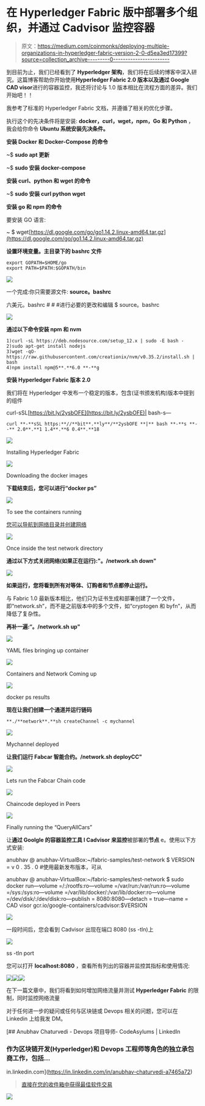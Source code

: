 # 在 Hyperledger Fabric 版中部署多个组织，并通过 Cadvisor 监控容器

> 原文：<https://medium.com/coinmonks/deploying-multiple-organizations-in-hyperledger-fabric-version-2-0-d5ea3ed17399?source=collection_archive---------0----------------------->

到目前为止，我们已经看到了 **Hyperledger 架构**，我们将在后续的博客中深入研究。这篇博客帮助你开始使用**Hyperledger Fabric 2.0 版本以及通过 Google CAD visor**进行的容器监控，我还将讨论与 1.0 版本相比在流程方面的差异。我们开始吧！！

我参考了标准的 Hyperledger Fabric 文档，并遵循了相关的优化步骤。

执行这个的先决条件将是安装: **docker，curl，wget，npm，Go 和 Python** ，我会给你命令 **Ubuntu 系统安装先决条件。**

**安装 Docker 和 Docker-Compose 的命令**

~$ **sudo apt 更新**

~$ **sudo 安装 docker-compose**

**安装 curl、python 和 wget 的命令**

~$ **sudo 安装 curl python wget**

**安装 go 和 npm 的命令**

要安装 GO 语言:

~ $ wget[https://dl.google.com/go/go1.14.2.linux-amd64.tar.gz](https://dl.google.com/go/go1.14.2.linux-amd64.tar.gz)

**设置环境变量。主目录下的 bashrc 文件**

```
export GOPATH=$HOME/go
export PATH=$PATH:$GOPATH/bin
```

![](img/1416ef37346436639523831b5bce5c31.png)

一个完成:你只需要源文件: **source。bashrc**

六美元。bashrc # # #进行必要的更改和编辑
$ source。bashrc

![](img/3087765a396f34631e09733b924853e4.png)

**通过以下命令安装 npm 和 nvm**

```
1)curl -sL https://deb.nodesource.com/setup_12.x | sudo -E bash -
2)sudo apt-get install nodejs
3)wget -qO- https://raw.githubusercontent.com/creationix/nvm/v0.35.2/install.sh | bash
4)npm install npm@5**.**6.0 **-**g
```

**安装 Hyperledger Fabric 版本 2.0**

我们将在 Hyperledger 中发布一个稳定的版本，包含(证书颁发机构)版本中提到的组件

curl-sSL[https://bit.ly/2ysbOFE](https://bit.ly/2ysbOFE)| bash-s—<fabric _ version><fabric-ca _ version><third party _ version>

```
curl **-**sSL https:**//**bit**.**ly**/**2ysbOFE **|** bash **-**s **--** 2.0**.**1 1.4**.**6 0.4**.**18 
```

![](img/5bbb3a12753036b65ed66068591ffa1b.png)

Installing Hyperledger Fabric

![](img/ae6f4198800298a2fd0a91cb42ca7196.png)

Downloading the docker images

**下载结束后，您可以进行“docker ps”**

![](img/2ad1291f0193a0c1875bcfd9864b1455.png)

To see the containers running

[您可以导航到网络目录并创建网络](https://in.linkedin.com/in/anubhav-chaturvedi-a7465a72)

![](img/83e9a5b48377df13b04b1ab5199558ce.png)

Once inside the test network directory

**通过以下方式关闭网络(如果正在运行):"。/network.sh down"**

![](img/dc9287024df6640539c955239c03f65b.png)

**如果运行，您将看到所有对等体、订购者和节点都停止运行。**

与 Fabric 1.0 最新版本相比，他们只为证书生成和部署创建了一个文件，即“network.sh”，而不是之前版本中的多个文件，如“cryptogen 和 byfn”，从而降低了复杂性。

**再补一遍:“。/network.sh up"**

![](img/d175c4f564a2edb9aac53b9a58444c0c.png)

YAML files bringing up container

![](img/4c2ba4044523a3d286378ff148412aea.png)

Containers and Network Coming up

![](img/2c269eb165cada96d0557acfc0fce28c.png)

docker ps results

**现在让我们创建一个通道并运行链码**

```
**./**network**.**sh createChannel -c mychannel
```

![](img/cd8bec9576d211f7cf4393ac04cb0eda.png)

Mychannel deployed

**让我们运行 Fabcar 智能合约。/network.sh deployCC"**

![](img/499d23d14ddbe75307a2d670a9cfef99.png)

Lets run the Fabcar Chain code

![](img/499d23d14ddbe75307a2d670a9cfef99.png)

Chaincode deployed in Peers

![](img/3ac3c14a98b883dd15830764b85e80f6.png)

Finally running the “QueryAllCars”

让**通过 **Goolgle 的容器监控工具** l **Cadvisor** 来监控**被部署的**节点** e。使用以下方式安装:

anubhav @ anubhav-VirtualBox:~/fabric-samples/test-network $ VERSION = v 0 . 35 . 0 #使用最新发布版本，可从

anubhav @ anubhav-VirtualBox:~/fabric-samples/test-network $ sudo docker run—volume =/:/rootfs:ro—volume =/var/run:/var/run:ro—volume =/sys:/sys:ro—volume =/var/lib/docker/:/var/lib/docker:ro—volume =/dev/disk/:/dev/disk:ro—publish = 8080:8080—detach = true—name = CAD visor gcr.io/google-containers/cadvisor:$VERSION

![](img/71554deede190fabca60165734736faa.png)

一段时间后，您会看到 Cadvisor 出现在端口 8080 (ss -tln)上

![](img/18039c319ae874572d9dc7039d5134ec.png)

ss -tln port

您可以打开 **localhost:8080** ，查看所有列出的容器并监控其指标和使用情况:

![](img/cc9e309fe00ffc46c5ff2322189b9a44.png)![](img/00ed06796567178ba070184b6ea38dd6.png)![](img/00ed06796567178ba070184b6ea38dd6.png)

在下一篇文章中，我们将看到如何增加网络流量并测试 **Hyperledger Fabric** 的限制，同时监控网络流量

对于任何进一步的疑问或任何与区块链或 Devops 相关的问题，您可以在 Linkedin 上给我发 DM。

[](https://in.linkedin.com/in/anubhav-chaturvedi-a7465a72) [## Anubhav Chaturvedi - Devops 项目导师- CodeAsylums | LinkedIn

### 作为区块链开发(Hyperledger)和 Devops 工程师等角色的独立承包商工作，包括…

in.linkedin.com](https://in.linkedin.com/in/anubhav-chaturvedi-a7465a72) 

> [直接在您的收件箱中获得最佳软件交易](https://coincodecap.com?utm_source=coinmonks)

[![](img/160ce73bd06d46c2250251e7d5969f9d.png)](https://coincodecap.com?utm_source=coinmonks)